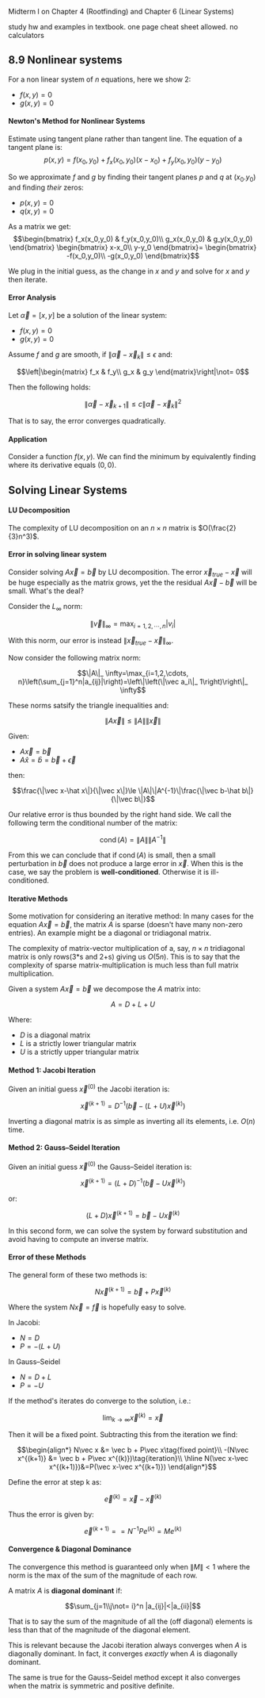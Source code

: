 Midterm I
on Chapter 4 (Rootfinding)
and Chapter 6 (Linear Systems)

study hw and examples in textbook. one page cheat sheet allowed. no calculators

## 8.9 Nonlinear systems
For a non linear system of $n$ equations, here we show 2:
- $f(x,y)=0$
- $g(x,y)=0$

#### Newton's Method for Nonlinear Systems
Estimate using tangent plane rather than tangent line. The equation of a tangent plane is:
$$p(x,y)=f(x_0,y_0)+f_x(x_0,y_0)(x-x_0)+f_y(x_0,y_0)(y-y_0)$$

So we approximate $f$ and $g$ by finding their tangent planes $p$ and $q$ at $(x_0.y_0)$ and finding *their* zeros:
- $p(x,y)=0$
- $q(x,y)=0$

As a matrix we get:
$$\begin{bmatrix}
    f_x(x_0,y_0) & f_y(x_0,y_0)\\
    g_x(x_0,y_0) & g_y(x_0,y_0)
\end{bmatrix}
\begin{bmatrix}
    x-x_0\\
    y-y_0
\end{bmatrix}=
\begin{bmatrix}
    -f(x_0,y_0)\\
    -g(x_0,y_0)
\end{bmatrix}$$

We plug in the initial guess, as the change in $x$ and $y$ and solve for $x$ and $y$ then iterate.

#### Error Analysis
Let $\vec \alpha=[x,y]$ be a solution of the linear system:
- $f(x,y)=0$
- $g(x,y)=0$

Assume $f$ and $g$ are smooth, if $\|\vec \alpha-\vec x_k\|\le \epsilon$ and:

$$\left|\begin{matrix}
    f_x & f_y\\
    g_x & g_y
\end{matrix}\right|\not= 0$$

Then the following holds:

$$\|\vec \alpha-\vec x_{k+1}\|\le c\|\vec\alpha-\vec x_k\|^2$$

That is to say, the error converges quadratically.

#### Application
Consider a function $f(x,y)$. We can find the minimum by equivalently finding where its derivative equals $(0,0)$.

## Solving Linear Systems
#### LU Decomposition

The complexity of LU decomposition on an $n\times n$ matrix is $O(\frac{2}{3}n^3)$.

#### Error in solving linear system
Consider solving $A\vec x=\vec b$ by LU decomposition. The error $\vec x_{true}-\vec x$ will be huge especially as the matrix grows, yet the the residual $A\vec x-\vec b$ will be small. What's the deal?

Consider the $L_\infty$ norm:

$$\|\vec v\|_ \infty=\max_{i=1,2,\cdots, n}|v_i|$$

With this norm, our error is instead $\|\vec x_{true}-\vec x\|_ \infty$.

Now consider the following matrix norm:

$$\|A\|_ \infty=\max_{i=1,2,\cdots, n}\left(\sum_{j=1}^n|a_{ij}|\right)=\left\|\left(\|\vec a_i\|_ 1\right)\right\|_ \infty$$

These norms satsify the triangle inequalities and:

$$\|A\vec x\|\le\|A\|\|\vec x\|$$

Given:

- $A\vec x = \vec b$
- $A\hat x = \hat b=\vec b +\vec \epsilon$

then:

$$\frac{\|\vec x-\hat x\|}{\|\vec x\|}\le \|A\|\|A^{-1}\|\frac{\|\vec b-\hat b\|}{\|\vec b\|}$$

Our relative error is thus bounded by the right hand side. We call the following term the conditional number of the matrix:

$$\operatorname{cond}(A)=\|A\|\|A^{-1}\|$$

From this we can conclude that if $\operatorname{cond}(A)$ is small, then a small perturbation in $\vec b$ does not produce a large error in $\vec x$.
When this is the case, we say the problem is **well-conditioned**. Otherwise it is ill-conditioned.

#### Iterative Methods
Some motivation for considering an iterative method: In many cases for the equation $A\vec x=\vec b$, the matrix $A$ is sparse (doesn't have many non-zero entries). An example might be a diagonal or tridiagonal matrix.

The complexity of matrix-vector multiplication of a, say, $n\times n$ tridiagonal matrix is only rows(3*s and 2+s) giving us $O(5n)$. This is to say that the complexity of sparse matrix-multiplication is much less than full matrix multiplication.

Given a system $A\vec x=\vec b$ we decompose the $A$ matrix into:

$$A=D+L+U$$

Where:
- $D$ is a diagonal matrix
- $L$ is a strictly lower triangular matrix
- $U$ is a strictly upper triangular matrix

#### Method 1: Jacobi Iteration
Given an initial guess $\vec x^{(0)}$ the Jacobi iteration is:

$$\vec x^{(k+1)} = D^{-1}\left(\vec b - (L+U)\vec x^{(k)}\right)$$

Inverting a diagonal matrix is as simple as inverting all its elements, i.e.  $O(n)$ time.

#### Method 2: Gauss–Seidel Iteration
Given an initial guess $\vec x^{(0)}$ the Gauss–Seidel iteration is:

$$\vec x^{(k+1)} = (L+D)^{-1}\left(\vec b - U\vec x^{(k)}\right)$$

or:

$$(L+D)\vec x^{(k+1)} = \vec b - U\vec x^{(k)}$$

In this second form, we can solve the system by forward substitution and avoid having to compute an inverse matrix.

#### Error of these Methods
The general form of these two methods is:

$$N\vec x^{(k+1)} = \vec b + P\vec x^{(k)}$$

Where the system $N\vec x=\vec f$ is hopefully easy to solve.

In Jacobi:
- $N=D$
- $P= -(L+U)$

In Gauss–Seidel
- $N=D+L$
- $P=-U$

If the method's iterates do converge to the solution, i.e.:

$$\lim_{k\to\infty}\vec x^{(k)}=\vec x$$

Then it will be a fixed point. Subtracting this from the iteration we find:

$$\begin{align*}
N\vec x &= \vec b + P\vec x\tag{fixed point}\\
-(N\vec x^{(k+1)} &= \vec b + P\vec x^{(k)})\tag{iteration}\\
\hline
N(\vec x-\vec x^{(k+1)})&=P(\vec x-\vec x^{(k+1)})
\end{align*}$$

Define the error at step k as:

$$\vec e^{(k)}=\vec x - \vec x^{(k)}$$

Thus the error is given by:

$$\vec e^{(k+1)}== N^{-1}Pe^{(k)}=Me^{(k)}$$

#### Convergence & Diagonal Dominance
The convergence this method is guaranteed only when $\|M\|<1$ where the norm is the max of the sum of the magnitude of each row.

A matrix $A$ is **diagonal dominant** if:

$$\sum_{j=1\\j\not= i}^n |a_{ij}|<|a_{ii}|$$

That is to say the sum of the magnitude of all the (off diagonal) elements is less than that of the magnitude of the diagonal element.

This is relevant because the Jacobi iteration always converges when $A$ is diagonally dominant. In fact, it converges *exactly* when $A$ is diagonally dominant.

The same is true for the Gauss–Seidel method except it also converges when the matrix is symmetric and positive definite.
